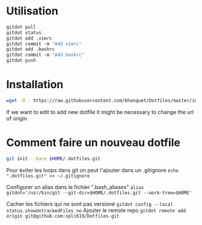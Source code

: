 # Utilisation
```bash
gitdot pull
gitdot status
gitdot add .vimrc
gitdot commit -m "Add vimrc"
gitdot add .bashrc
gitdot commit -m "Add bashrc"
gitdot push
```

# Installation
```bash
wget -O - https://raw.githubusercontent.com/bhanquet/Dotfiles/master/install.sh | bash
```
If we want to edit to add new dotfile it might be necessary to change the url of origin

# Comment faire un nouveau dotfile
``` bash
git init --bare $HOME/.dotfiles.git
```

Pour éviter les loops dans git on peut l'ajouter dans un .gitignore
`echo ".dotfiles.git" >> ~/.gitignore`

Configurer un alias dans le fichier ".bash_aliases"
`alias gitdot='/usr/bin/git --git-dir=$HOME/.dotfiles.git --work-tree=$HOME'`

Cacher les fichiers qui ne sont pas versioné `gitdot config --local status.showUntrackedFiles no`
Ajouter le remote repo
`gitdot remote add origin git@github.com:spli619/Dotfiles.git`
